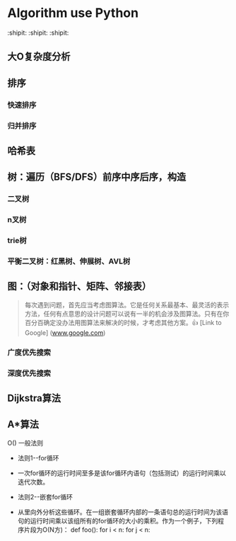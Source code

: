 # Algorithm use Python
:shipit: :shipit: :shipit:
## 大O复杂度分析
## 排序
### 快速排序
### 归并排序
## 哈希表
## 树：遍历（BFS/DFS）前序中序后序，构造
### 二叉树
### n叉树
### trie树
### 平衡二叉树：红黑树、伸展树、AVL树
## 图：（对象和指针、矩阵、邻接表）
> 每次遇到问题，首先应当考虑图算法。它是任何关系最基本、最灵活的表示方法，任何有点意思的设计问题可以说有一半的机会涉及图算法。只有在你百分百确定没办法用图算法来解决的时候，才考虑其他方案。:+1:
[Link to Google] (www.google.com)
### 广度优先搜索
### 深度优先搜索
## Dijkstra算法
## A*算法

O()
一般法则
* 法则1--for循环
+ 一次for循环的运行时间至多是该for循环内语句（包括测试）的运行时间乘以迭代次数。
* 法则2--嵌套for循环
+ 从里向外分析这些循环。在一组嵌套循环内部的一条语句总的运行时间为该语句的运行时间乘以该组所有的for循环的大小的乘积。作为一个例子，下列程序片段为O(N方)：
def foo():
    for i < n:
        for j < n:

